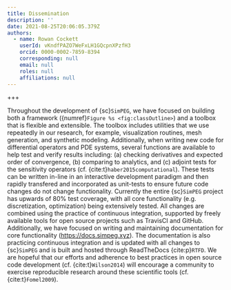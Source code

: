 ```yaml
---
title: Dissemination
description: ''
date: 2021-08-25T20:06:05.379Z
authors:
  - name: Rowan Cockett
    userId: vKndfPAZO7WeFxLH1GQcpnXPzfH3
    orcid: 0000-0002-7859-8394
    corresponding: null
    email: null
    roles: null
    affiliations: null
---
```


+++

Throughout the development of {sc}`SimPEG`, we have focused on building both a framework ({numref}`Figure %s <fig:classOutline>`) and a toolbox that is flexible and extensible. The toolbox includes utilities that we use repeatedly in our research, for example, visualization routines, mesh generation, and synthetic modeling. Additionally, when writing new code for differential operators and PDE systems, several functions are available to help test and verify results including: (a) checking derivatives and expected order of convergence, (b) comparing to analytics, and (c) adjoint tests for the sensitivity operators (cf. {cite:t}`haber2015computational`). These tests can be written in-line in an interactive development paradigm and then rapidly transfered and incorporated as unit-tests to ensure future code changes do not change functionality. Currently the entire {sc}`SimPEG` project has upwards of 80\% test coverage, with all core functionality (e.g. discretization, optimization) being extensively tested. All changes are combined using the practice of continuous integration, supported by freely available tools for open source projects such as TravisCI and GitHub. Additionally, we have focused on writing and maintaining documentation for core functionality (<https://docs.simpeg.xyz>). The documentation is also practicing continuous integration and is updated with all changes to {sc}`SimPEG` and is built and hosted through ReadTheDocs {cite:p}`RTFD`. We are hopeful that our efforts and adherence to best practices in open source code development (cf. {cite:t}`Wilson2014`) will encourage a community to exercise reproducible research around these scientific tools (cf. {cite:t}`Fomel2009`).

